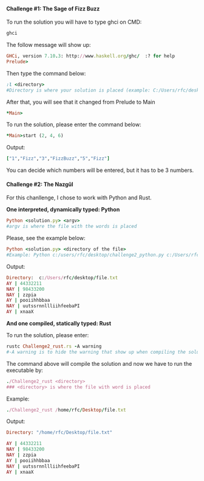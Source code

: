 #### Challenge #1: The Sage of Fizz Buzz

To run the solution you will have to type ghci on CMD:

```ruby
ghci
```

The follow message will show up:
```ruby
GHCi, version 7.10.3: http://www.haskell.org/ghc/  :? for help
Prelude>
```

Then type the command below:
```ruby
:l <directory>
#Directory is where your solution is placed (example: C:/Users/rfc/desktop/challange1
```

After that, you will see that it changed from Prelude to Main
```ruby
*Main>
```

To run the solution, please enter the command below:
```ruby
*Main>start (2, 4, 6)
```
Output:
```ruby
["1","Fizz","3","FizzBuzz","5","Fizz"]
```

You can decide which numbers will be entered, but it has to be 3 numbers.

#### Challenge #2: The Nazgûl

For this chanllenge, I chose to work with Python and Rust.

**One interpreted, dynamically typed: Python**
```ruby
Python <solution.py> <argv>
#argv is where the file with the words is placed
```
Please, see the example below:
```ruby
Python <solution.py> <directory of the file>
#Example: Python c:/users/rfc/desktop/challenge2_python.py c:/Users/rfc/desktop/file.txt
```
Output:
```ruby
Directory:  c:/Users/rfc/desktop/file.txt
AY | 44332211
NAY | 98433200
NAY | zzpia
AY | pooiihhbbaa
NAY | uutssrnnllliihfeebaPI
AY | xnaaX
```

**And one compiled, statically typed: Rust**

To run the solution, please enter:

```ruby
rustc Challenge2_rust.rs -A warning
#-A warning is to hide the warning that show up when compiling the solution
```

The command above will compile the solution and now we have to run the executable by:

```ruby
./Challenge2_rust <directory>
### <directory> is where the file with word is placed
```
Example:
```ruby
./Challenge2_rust /home/rfc/Desktop/file.txt
```
Output:
```ruby
Directory: "/home/rfc/Desktop/file.txt"

AY | 44332211
NAY | 98433200
NAY | zzpia
AY | pooiihhbbaa
NAY | uutssrnnllliihfeebaPI
AY | xnaaX
```

